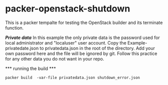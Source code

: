 # packer-openstack-shutdown

This is a packer tempalte for testing the OpenStack builder and its terminate function. 

***Private data***
In this example the only private data is the password used for local administrator and "localuser" user account. Copy the Example-privatedate.json to privatedata.json in the root of the directory. Add your own password here and the file will be ignored by git. Follow this practice for any other data you do not want in your repo.  

*** running the build ***
<pre><code>packer build  -var-file privatedata.json shutdown_error.json</pre></code>
